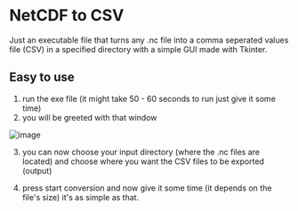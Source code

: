 
# NetCDF to CSV

Just an executable file that turns any .nc file into a comma seperated values file (CSV) in a specified directory with a simple GUI made with Tkinter.



## Easy to use

1. run the exe file (it might take 50 - 60 seconds to run just give it some time)
2. you will be greeted with that window

![image](https://github.com/user-attachments/assets/950d7568-27b6-493b-902c-ec9f1f2a47ac)

3. you can now choose your input directory (where the .nc files are located) and choose where you want the CSV files to be exported (output)

4. press start conversion and now give it some time (it depends on the file's size) it's as simple as that.
